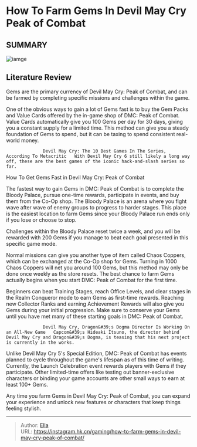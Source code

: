 # How To Farm Gems In Devil May Cry Peak of Combat


## SUMMARY 

![iamge](https://static1.srcdn.com/wordpress/wp-content/uploads/2024/01/gems-from-devil-may-cry-peak-of-combat.jpg)

## Literature Review

Gems are the primary currency of Devil May Cry: Peak of Combat, and can be farmed by completing specific missions and challenges within the game.





One of the obvious ways to gain a lot of Gems fast is to buy the Gem Packs and Value Cards offered by the in-game shop of DMC: Peak of Combat. Value Cards automatically give you 100 Gems per day for 30 days, giving you a constant supply for a limited time. This method can give you a steady foundation of Gems to spend, but it can be taxing to spend consistent real-world money.




                  Devil May Cry: The 10 Best Games In The Series, According To Metacritic   With Devil May Cry 6 still likely a long way off, these are the best games of the iconic hack-and-slash series so far.   


 How To Get Gems Fast in Devil May Cry: Peak of Combat 
         

The fastest way to gain Gems in DMC: Peak of Combat is to complete the Bloody Palace, pursue one-time rewards, participate in events, and buy them from the Co-Op shop. The Bloody Palace is an arena where you fight wave after wave of enemy groups to progress to harder stages. This place is the easiest location to farm Gems since your Bloody Palace run ends only if you lose or choose to stop.



Challenges within the Bloody Palace reset twice a week, and you will be rewarded with 200 Gems if you manage to beat each goal presented in this specific game mode.







Normal missions can give you another type of item called Chaos Coppers, which can be exchanged at the Co-Op shop for Gems. Turning in 1000 Chaos Coppers will net you around 100 Gems, but this method may only be done once weekly as the store resets. The best chance to farm Gems actually begins when you start DMC: Peak of Combat for the first time.

Beginners can beat Training Stages, reach Office Levels, and clear stages in the Realm Conqueror mode to earn Gems as first-time rewards. Reaching new Collector Ranks and earning Achievement Rewards will also give you Gems during your initial progression. Make sure to conserve your Gems until you have met many of these starting goals in DMC: Peak of Combat.

                  Devil May Cry, Dragon&#39;s Dogma Director Is Working On an All-New Game   Capcom&#39;s Hideaki Itsuno, the director behind Devil May Cry and Dragon&#39;s Dogma, is teasing that his next project is currently in the works.   

Unlike Devil May Cry 5&#39;s Special Edition, DMC: Peak of Combat has events planned to cycle throughout the game&#39;s lifespan as of this time of writing. Currently, the Launch Celebration event rewards players with Gems if they participate. Other limited-time offers like testing out banner-exclusive characters or binding your game accounts are other small ways to earn at least 100&#43; Gems.




Any time you farm Gems in Devil May Cry: Peak of Combat, you can expand your experience and unlock new features or characters that keep things feeling stylish.



---

> Author: [Ella](https://instagram.hk.cn/)  
> URL: https://instagram.hk.cn/gaming/how-to-farm-gems-in-devil-may-cry-peak-of-combat/  

